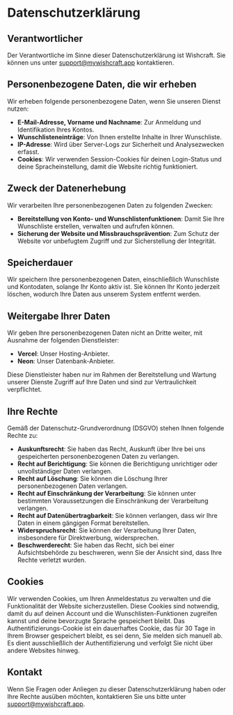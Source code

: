 # Datenschutzerklärung

## Verantwortlicher

Der Verantwortliche im Sinne dieser Datenschutzerklärung ist Wishcraft. Sie können uns unter [support@mywishcraft.app](mailto:support@mywishcraft.app) kontaktieren.

## Personenbezogene Daten, die wir erheben

Wir erheben folgende personenbezogene Daten, wenn Sie unseren Dienst nutzen:

- **E-Mail-Adresse, Vorname und Nachname**: Zur Anmeldung und Identifikation Ihres Kontos.
- **Wunschlisteneinträge**: Von Ihnen erstellte Inhalte in Ihrer Wunschliste.
- **IP-Adresse**: Wird über Server-Logs zur Sicherheit und Analysezwecken erfasst.
- **Cookies**: Wir verwenden Session-Cookies für deinen Login-Status und deine Spracheinstellung, damit die Website richtig funktioniert.

## Zweck der Datenerhebung

Wir verarbeiten Ihre personenbezogenen Daten zu folgenden Zwecken:

- **Bereitstellung von Konto- und Wunschlistenfunktionen**: Damit Sie Ihre Wunschliste erstellen, verwalten und aufrufen können.
- **Sicherung der Website und Missbrauchsprävention**: Zum Schutz der Website vor unbefugtem Zugriff und zur Sicherstellung der Integrität.

## Speicherdauer

Wir speichern Ihre personenbezogenen Daten, einschließlich Wunschliste und Kontodaten, solange Ihr Konto aktiv ist. Sie können Ihr Konto jederzeit löschen, wodurch Ihre Daten aus unserem System entfernt werden.

## Weitergabe Ihrer Daten

Wir geben Ihre personenbezogenen Daten nicht an Dritte weiter, mit Ausnahme der folgenden Dienstleister:

- **Vercel**: Unser Hosting-Anbieter.
- **Neon**: Unser Datenbank-Anbieter.

Diese Dienstleister haben nur im Rahmen der Bereitstellung und Wartung unserer Dienste Zugriff auf Ihre Daten und sind zur Vertraulichkeit verpflichtet.

## Ihre Rechte

Gemäß der Datenschutz-Grundverordnung (DSGVO) stehen Ihnen folgende Rechte zu:

- **Auskunftsrecht**: Sie haben das Recht, Auskunft über Ihre bei uns gespeicherten personenbezogenen Daten zu verlangen.
- **Recht auf Berichtigung**: Sie können die Berichtigung unrichtiger oder unvollständiger Daten verlangen.
- **Recht auf Löschung**: Sie können die Löschung Ihrer personenbezogenen Daten verlangen.
- **Recht auf Einschränkung der Verarbeitung**: Sie können unter bestimmten Voraussetzungen die Einschränkung der Verarbeitung verlangen.
- **Recht auf Datenübertragbarkeit**: Sie können verlangen, dass wir Ihre Daten in einem gängigen Format bereitstellen.
- **Widerspruchsrecht**: Sie können der Verarbeitung Ihrer Daten, insbesondere für Direktwerbung, widersprechen.
- **Beschwerderecht**: Sie haben das Recht, sich bei einer Aufsichtsbehörde zu beschweren, wenn Sie der Ansicht sind, dass Ihre Rechte verletzt wurden.

## Cookies

Wir verwenden Cookies, um Ihren Anmeldestatus zu verwalten und die Funktionalität der Website sicherzustellen. Diese Cookies sind notwendig, damit du auf deinen Account und die Wunschlisten-Funktionen zugreifen kannst und deine bevorzugte Sprache gespeichert bleibt. Das Authentifizierungs-Cookie ist ein dauerhaftes Cookie, das für 30 Tage in Ihrem Browser gespeichert bleibt, es sei denn, Sie melden sich manuell ab. Es dient ausschließlich der Authentifizierung und verfolgt Sie nicht über andere Websites hinweg.

## Kontakt

Wenn Sie Fragen oder Anliegen zu dieser Datenschutzerklärung haben oder Ihre Rechte ausüben möchten, kontaktieren Sie uns bitte unter [support@mywishcraft.app](mailto:support@mywishcraft.app).
